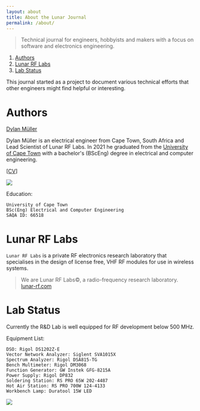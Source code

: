 ```yaml
---
layout: about
title: About the Lunar Journal
permalink: /about/
---
```


<meta name="robots" content="noindex">

> Technical journal for engineers, hobbyists and makers with a focus on
> software and electronics engineering. 

1. [Authors](#authors)
2. [Lunar RF Labs](#lunar-rf-labs)
3. [Lab Status](#lab-status)

This journal started as a project to document various technical efforts that
other engineers might find helpful or interesting.

# Authors

<a href="https://www.linkedin.com/in/dylanmuller/">Dylan Müller</a>

Dylan Müller is an electrical engineer from Cape Town, South Africa and Lead Scientist of Lunar RF Labs. In 2021
he graduated from the
[University of Cape Town](https://www.uct.ac.za/)
with a bachelor's (BScEng) degree in electrical and computer engineering.

[[CV](https://lunarjournal.github.io/data/CV.pdf)]

<img src="https://lunarjournal.github.io/images/personal/me_bw.jpeg" />

Education:

```
University of Cape Town
BSc(Eng) Electrical and Computer Engineering
SAQA ID: 66518
```

# Lunar RF Labs

`Lunar RF Labs` is a private RF electronics research laboratory that
specialises in the design of license free, VHF RF modules for use
in wireless systems. 

> We are Lunar RF Labs©, a radio-frequency research laboratory. <br>
[lunar-rf.com](https://lunar-rf.com)

# Lab Status

Currently the R&D Lab is well equipped for RF development below 500 MHz.

Equipment List:

```
DSO: Rigol DS1202Z-E
Vector Network Analyzer: Siglent SVA1015X
Spectrum Analyzer: Rigol DSA815-TG
Bench Multimeter: Rigol DM3068
Function Generator: GW Instek GFG-8215A
Power Supply: Rigol DP832
Soldering Station: RS PRO 65W 202-4487
Hot Air Station: RS PRO 700W 124-4133
Workbench Lamp: Duratool 15W LED
```

<img src="https://lunarjournal.github.io/images/personal/lab_latest.JPG" />

